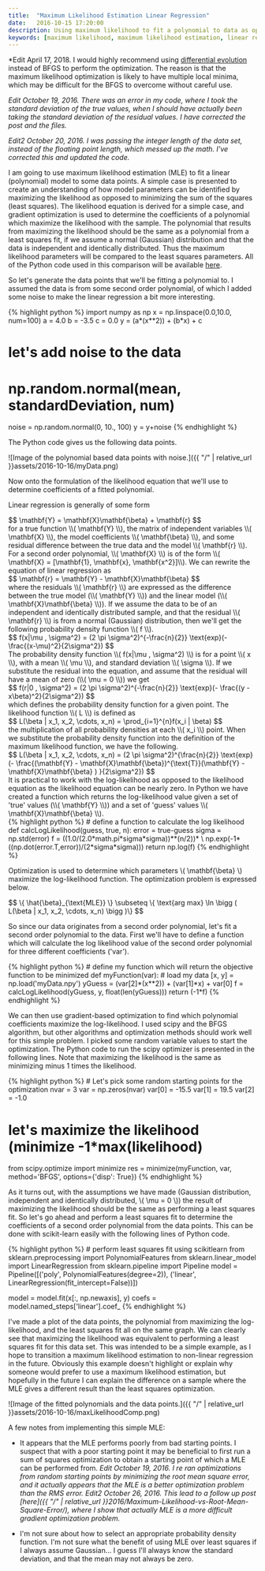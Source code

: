 ```yaml
---
title:  "Maximum Likelihood Estimation Linear Regression"
date:   2016-10-15 17:20:00
description: Using maximum likelihood to fit a polynomial to data as opposed to a least squares fit
keywords: [maximum likelihood, maximum likelihood estimation, linear regression, least squares, Python, scikit-learn]
---
```

*Edit April 17, 2018. I would highly recommend using [differential evolution](https://docs.scipy.org/doc/scipy-1.0.0/reference/generated/scipy.optimize.differential_evolution.html) instead of BFGS to perform the optimization. The reason is that the maximum likelihood optimization is likely to have multiple local minima, which may be difficult for the BFGS to overcome without careful use.

*Edit October 19, 2016. There was an error in my code, where I took the standard deviation of the true values, when I should have actually been taking the standard deviation of the residual values. I have corrected the post and the files.*

*Edit2 October 20, 2016. I was passing the integer length of the data set, instead of the floating point length, which messed up the math. I've corrected this and updated the code.*

I am going to use maximum likelihood estimation (MLE) to fit a linear (polynomial) model to some data points. A simple case is presented to create an understanding of how model parameters can be identified by maximizing the likelihood as opposed to minimizing the sum of the squares (least squares). The likelihood equation is derived for a simple case, and gradient optimization is used to determine the coefficients of a polynomial which maximize the likelihood with the sample. The polynomial that results from maximizing the likelihood should be the same as a polynomial from a least squares fit, if we assume a normal (Gaussian) distribution and that the data is independent and identically distributed. Thus the maximum likelihood parameters will be compared to the least squares parameters. All of the Python code used in this comparison will be available [here](https://github.com/cjekel/cjekel.github.io/tree/master/assets/2016-10-16).

So let's generate the data points that we'll be fitting a polynomial to. I assumed the data is from some second order polynomial, of which I added some noise to make the linear regression a bit more interesting.
<div>
{% highlight python %}
import numpy as np
x = np.linspace(0.0,10.0, num=100)
a = 4.0
b = -3.5
c = 0.0
y = (a*(x**2)) + (b*x) + c

#   let's add noise to the data
#   np.random.normal(mean, standardDeviation, num)
noise = np.random.normal(0, 10., 100)
y = y+noise
{% endhighlight %}
</div>

The Python code gives us the following data points.

![Image of the polynomial based data points with noise.]({{ "/" | relative_url  }}assets/2016-10-16/myData.png)

Now onto the formulation of the likelihood equation that we'll use to determine coefficients of a fitted polynomial.

Linear regression is generally of some form
<div>
$$
\mathbf{Y} = \mathbf{X}\mathbf{\beta} + \mathbf{r}
$$
</div>
for a true function <span>\\( \mathbf{Y} \\)</span>, the matrix of independent variables <span>\\( \mathbf{X} \\)</span>, the model coefficients <span>\\( \mathbf{\beta} \\)</span>, and some residual difference between the true data and the model <span>\\( \mathbf{r} \\)</span>. For a second order polynomial, <span>\\( \mathbf{X} \\)</span> is of the form <span>\\( \mathbf{X} = [\mathbf{1}, \mathbf{x}, \mathbf{x^2}]\\)</span>. We can rewrite the equation of linear regression as
<div>
$$
\mathbf{r} = \mathbf{Y} - \mathbf{X}\mathbf{\beta}
$$
</div>
where the residuals <span>\\( \mathbf{r} \\)</span> are expressed as the difference between the true model (<span>\\( \mathbf{Y} \\)</span>) and the linear model (<span>\\( \mathbf{X}\mathbf{\beta} \\)</span>). If we assume the data to be of an independent and identically distributed sample, and that the residual <span>\\( \mathbf{r} \\)</span> is from a normal (Gaussian) distribution, then we'll get the following probability density function <span>\\( f \\)</span>.
<div>
$$
f(x|\mu , \sigma^2) = (2 \pi \sigma^2)^{-\frac{n}{2}} \text{exp}(- \frac{(x-\mu)^2}{2\sigma^2})
$$
</div>
The probability density function <span>\\( f(x|\mu , \sigma^2) \\)</span> is for a point <span>\\( x \\)</span>, with a mean <span>\\( \mu \\)</span>, and standard deviation <span>\\( \sigma \\)</span>. If we substitute the residual into the equation, and assume that the residual will have a mean of zero (<span>\\( \mu = 0 \\)</span>) we get
<div>
$$
f(r|0 , \sigma^2) = (2 \pi \sigma^2)^{-\frac{n}{2}} \text{exp}(- \frac{(y - x\beta)^2}{2\sigma^2})
$$
</div>
which defines the probability density function for a given point. The likelihood function <span>\\( L \\)</span> is defined as
<div>
$$
L(\beta | x_1, x_2, \cdots, x_n) = \prod_{i=1}^{n}f(x_i | \beta)
$$
</div>
 the multiplication of all probability densities at each <span>\\( x_i \\)</span>  point. When we substitute the probability density function into the definition of the maximum likelihood function, we have the following.
<div>
$$
L(\beta | x_1, x_2, \cdots, x_n) = (2 \pi \sigma^2)^{\frac{n}{2}} \text{exp}(- \frac{(\mathbf{Y} - \mathbf{X}\mathbf{\beta})^{\text{T}}(\mathbf{Y} - \mathbf{X}\mathbf{\beta} ) }{2\sigma^2})
$$
</div>
It is practical to work with the log-likelihood as opposed to the likelihood equation as the likelihood equation can be nearly zero. In Python we have created a function which returns the log-likelihood value given a set of 'true' values (<span>\\( \mathbf{Y} \\)</span>) and a set of 'guess' values <span>\\( \mathbf{X}\mathbf{\beta} \\)</span>.
<div>
{% highlight python %}
#   define a function to calculate the log likelihood
def calcLogLikelihood(guess, true, n):
    error = true-guess
    sigma = np.std(error)
    f = ((1.0/(2.0*math.pi*sigma*sigma))**(n/2))* \
        np.exp(-1*((np.dot(error.T,error))/(2*sigma*sigma)))
    return np.log(f)
{% endhighlight %}
</div>

Optimization is used to determine which parameters <span>\\( \mathbf{\beta} \\)</span> maximize the log-likelihood function. The optimization problem is expressed below.
<div>
$$
\{ \hat{\beta}_{\text{MLE}} \} \subseteq \{ \text{arg max}  \ln \bigg ( L(\beta | x_1, x_2, \cdots, x_n) \bigg )\}
$$
</div>

So since our data originates from a second order polynomial, let's fit a second order polynomial to the data. First we'll have to define a function which will calculate the log likelihood value of the second order polynomial for three different coefficients ('var').
<div>
{% highlight python %}
#   define my function which will return the objective function to be minimized
def myFunction(var):
    #   load my  data
    [x, y] = np.load('myData.npy')
    yGuess = (var[2]*(x**2)) + (var[1]*x) + var[0]
    f = calcLogLikelihood(yGuess, y, float(len(yGuess)))
    return (-1*f)
{% endhighlight %}
</div>

We can then use gradient-based optimization to find which polynomial coefficients maximize the log-likelihood. I used scipy and the BFGS algorithm, but other algorithms and optimization methods should work well for this simple problem. I picked some random variable values to start the optimization. The Python code to run the scipy optimizer is presented in the following lines. Note that maximizing the likelihood is the same as minimizing minus 1 times the likelihood.
<div>
{% highlight python %}
#  Let's pick some random starting points for the optimization    
nvar = 3
var = np.zeros(nvar)
var[0] = -15.5
var[1] = 19.5
var[2] = -1.0

#   let's maximize the likelihood (minimize -1*max(likelihood)
from scipy.optimize import minimize
res = minimize(myFunction, var, method='BFGS',
                options={'disp': True})
{% endhighlight %}
</div>

As it turns out, with the assumptions we have made (Gaussian distribution, independent and identically distributed, <span>\\( \mu = 0 \\)</span>) the result of maximizing the likelihood should be the same as performing a least squares fit. So let's go ahead and perform a least squares fit to determine the coefficients of a second order polynomial from the data points. This can be done with scikit-learn easily with the following lines of Python code.
<div>
{% highlight python %}
#   perform least squares fit using scikitlearn
from sklearn.preprocessing import PolynomialFeatures
from sklearn.linear_model import LinearRegression
from sklearn.pipeline import Pipeline
model = Pipeline([('poly', PolynomialFeatures(degree=2)),
    ('linear', LinearRegression(fit_intercept=False))])

model = model.fit(x[:, np.newaxis], y)
coefs = model.named_steps['linear'].coef_
{% endhighlight %}
</div>

I've made a plot of the data points, the polynomial from maximizing the log-likelihood, and the least squares fit all on the same graph. We can clearly see that maximizing the likelihood was equivalent to performing a least squares fit for this data set. This was intended to be a simple example, as I hope to transition a maximum likelihood estimation to non-linear regression in the future. Obviously this example doesn't highlight or explain why someone would prefer to use a maximum likelihood estimation, but hopefully in the future I can explain the difference on a sample where the MLE gives a different result than the least squares optimization.

![Image of the fitted polynomials and the data points.]({{ "/" | relative_url  }}assets/2016-10-16/maxLikelihoodComp.png)

A few notes from implementing this simple MLE:

- It appears that the MLE performs poorly from bad starting points. I suspect that with a poor starting point it may be beneficial to first run a sum of squares optimization to obtain a starting point of which a MLE can be performed from.  *Edit October 19, 2016. I re ran optimizations from random starting points by minimizing the root mean square error, and it actually appears that the MLE is a better optimization problem than the RMS error.* *Edit2 October 26, 2016. This lead to a follow up post [here]({{ "/" | relative_url  }}2016/Maximum-Likelihood-vs-Root-Mean-Square-Error/), where I show that actually MLE is a more difficult gradient optimization problem.*

- I'm not sure about how to select an appropriate probability density function. I'm not sure what the benefit of using MLE over least squares if I always assume Gaussian... I guess I'll always know the standard deviation, and that the mean may not always be zero.

